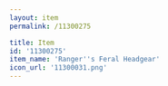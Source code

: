 ```yaml
---
layout: item
permalink: /11300275

title: Item
id: '11300275'
item_name: 'Ranger''s Feral Headgear'
icon_url: '11300031.png'
---
```

